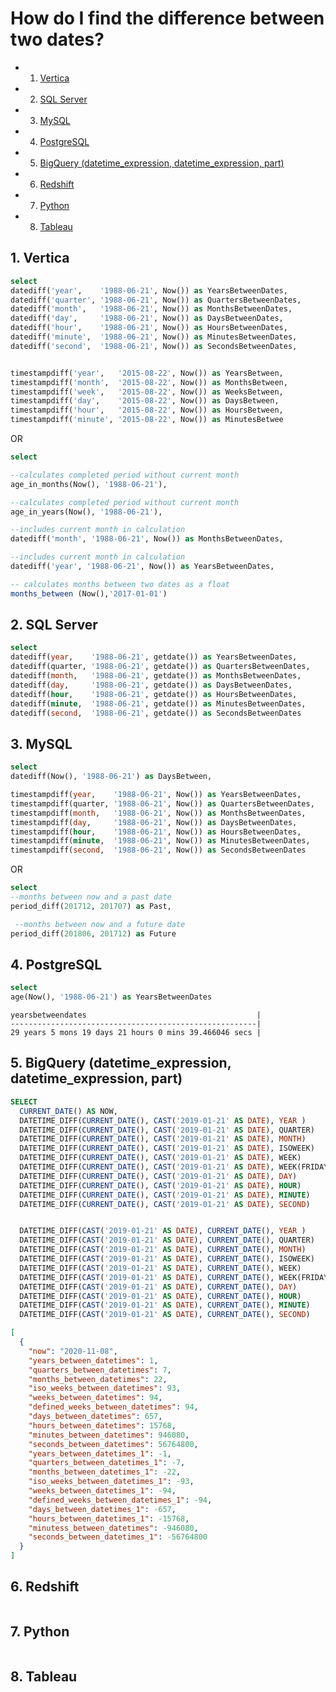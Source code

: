 # How do I find the difference between two dates?

<!-- vscode-markdown-toc -->
* 1. [Vertica](#Vertica)
* 2. [SQL Server](#SQLServer)
* 3. [MySQL](#MySQL)
* 4. [PostgreSQL](#PostgreSQL)
* 5. [BigQuery (datetime_expression, datetime_expression, part)](#BigQuerydatetime_expressiondatetime_expressionpart)
* 6. [Redshift](#Redshift)
* 7. [Python](#Python)
* 8. [Tableau](#Tableau)

<!-- vscode-markdown-toc-config
	numbering=true
	autoSave=true
	/vscode-markdown-toc-config -->
<!-- /vscode-markdown-toc -->

##  1. <a name='Vertica'></a>Vertica

```sql
select
datediff('year',    '1988-06-21', Now()) as YearsBetweenDates,
datediff('quarter', '1988-06-21', Now()) as QuartersBetweenDates,
datediff('month',   '1988-06-21', Now()) as MonthsBetweenDates,
datediff('day',     '1988-06-21', Now()) as DaysBetweenDates,
datediff('hour',    '1988-06-21', Now()) as HoursBetweenDates,
datediff('minute',  '1988-06-21', Now()) as MinutesBetweenDates,
datediff('second',  '1988-06-21', Now()) as SecondsBetweenDates,


timestampdiff('year',   '2015-08-22', Now()) as YearsBetween,
timestampdiff('month',  '2015-08-22', Now()) as MonthsBetween,
timestampdiff('week',   '2015-08-22', Now()) as WeeksBetween,
timestampdiff('day',    '2015-08-22', Now()) as DaysBetween,
timestampdiff('hour',   '2015-08-22', Now()) as HoursBetween,
timestampdiff('minute', '2015-08-22', Now()) as MinutesBetwee
```

OR 
```sql
select

--calculates completed period without current month
age_in_months(Now(), '1988-06-21'), 

--calculates completed period without current month
age_in_years(Now(), '1988-06-21'),                                   

--includes current month in calculation
datediff('month', '1988-06-21', Now()) as MonthsBetweenDates, 

--includes current month in calculation
datediff('year', '1988-06-21', Now()) as YearsBetweenDates,          

-- calculates months between two dates as a float
months_between (Now(),'2017-01-01')                                
```

##  2. <a name='SQLServer'></a>SQL Server
```sql
select
datediff(year,    '1988-06-21', getdate()) as YearsBetweenDates,
datediff(quarter, '1988-06-21', getdate()) as QuartersBetweenDates,
datediff(month,   '1988-06-21', getdate()) as MonthsBetweenDates,
datediff(day,     '1988-06-21', getdate()) as DaysBetweenDates,
datediff(hour,    '1988-06-21', getdate()) as HoursBetweenDates,
datediff(minute,  '1988-06-21', getdate()) as MinutesBetweenDates,
datediff(second,  '1988-06-21', getdate()) as SecondsBetweenDates
```


##  3. <a name='MySQL'></a>MySQL

```sql
select
datediff(Now(), '1988-06-21') as DaysBetween,

timestampdiff(year,    '1988-06-21', Now()) as YearsBetweenDates,
timestampdiff(quarter, '1988-06-21', Now()) as QuartersBetweenDates,
timestampdiff(month,   '1988-06-21', Now()) as MonthsBetweenDates,
timestampdiff(day,     '1988-06-21', Now()) as DaysBetweenDates,
timestampdiff(hour,    '1988-06-21', Now()) as HoursBetweenDates,
timestampdiff(minute,  '1988-06-21', Now()) as MinutesBetweenDates,
timestampdiff(second,  '1988-06-21', Now()) as SecondsBetweenDates
```

OR 

```sql
select
--months between now and a past date
period_diff(201712, 201707) as Past,

 --months between now and a future date
period_diff(201806, 201712) as Future    
```


##  4. <a name='PostgreSQL'></a>PostgreSQL 

```sql
select
age(Now(), '1988-06-21') as YearsBetweenDates
```

```
yearsbetweendates                                      |
-------------------------------------------------------|
29 years 5 mons 19 days 21 hours 0 mins 39.466046 secs |
```



##  5. <a name='BigQuerydatetime_expressiondatetime_expressionpart'></a>BigQuery (datetime_expression, datetime_expression, part)
```sql
SELECT
  CURRENT_DATE() AS NOW,
  DATETIME_DIFF(CURRENT_DATE(), CAST('2019-01-21' AS DATE), YEAR )          AS YearsBetweenDatetimes,
  DATETIME_DIFF(CURRENT_DATE(), CAST('2019-01-21' AS DATE), QUARTER)        AS QuartersBetweenDatetimes,
  DATETIME_DIFF(CURRENT_DATE(), CAST('2019-01-21' AS DATE), MONTH)          AS MonthsBetweenDatetimes,
  DATETIME_DIFF(CURRENT_DATE(), CAST('2019-01-21' AS DATE), ISOWEEK)        AS IsoWeeksBetweenDatetimes,
  DATETIME_DIFF(CURRENT_DATE(), CAST('2019-01-21' AS DATE), WEEK)           AS WeeksBetweenDatetimes,
  DATETIME_DIFF(CURRENT_DATE(), CAST('2019-01-21' AS DATE), WEEK(FRIDAY))   AS DefinedWeeksBetweenDatetimes,
  DATETIME_DIFF(CURRENT_DATE(), CAST('2019-01-21' AS DATE), DAY)            AS DaysBetweenDatetimes,
  DATETIME_DIFF(CURRENT_DATE(), CAST('2019-01-21' AS DATE), HOUR)           AS HoursBetweenDatetimes,
  DATETIME_DIFF(CURRENT_DATE(), CAST('2019-01-21' AS DATE), MINUTE)         AS MinutesBetweenDatetimes,
  DATETIME_DIFF(CURRENT_DATE(), CAST('2019-01-21' AS DATE), SECOND)         AS SecondsBetweenDatetimes,


  DATETIME_DIFF(CAST('2019-01-21' AS DATE), CURRENT_DATE(), YEAR )          AS YearsBetweenDatetimes,
  DATETIME_DIFF(CAST('2019-01-21' AS DATE), CURRENT_DATE(), QUARTER)        AS QuartersBetweenDatetimes,
  DATETIME_DIFF(CAST('2019-01-21' AS DATE), CURRENT_DATE(), MONTH)          AS MonthsBetweenDatetimes,
  DATETIME_DIFF(CAST('2019-01-21' AS DATE), CURRENT_DATE(), ISOWEEK)        AS IsoWeeksBetweenDatetimes,
  DATETIME_DIFF(CAST('2019-01-21' AS DATE), CURRENT_DATE(), WEEK)           AS WeeksBetweenDatetimes,
  DATETIME_DIFF(CAST('2019-01-21' AS DATE), CURRENT_DATE(), WEEK(FRIDAY))   AS DefinedWeeksBetweenDatetimes,
  DATETIME_DIFF(CAST('2019-01-21' AS DATE), CURRENT_DATE(), DAY)            AS DaysBetweenDatetimes,
  DATETIME_DIFF(CAST('2019-01-21' AS DATE), CURRENT_DATE(), HOUR)           AS HoursBetweenDatetimes,
  DATETIME_DIFF(CAST('2019-01-21' AS DATE), CURRENT_DATE(), MINUTE)         AS MinutessBetweenDatetimes,
  DATETIME_DIFF(CAST('2019-01-21' AS DATE), CURRENT_DATE(), SECOND)         AS SecondsBetweenDatetimes
```

```json
[
  {
    "now": "2020-11-08",
    "years_between_datetimes": 1,
    "quarters_between_datetimes": 7,
    "months_between_datetimes": 22,
    "iso_weeks_between_datetimes": 93,
    "weeks_between_datetimes": 94,
    "defined_weeks_between_datetimes": 94,
    "days_between_datetimes": 657,
    "hours_between_datetimes": 15768,
    "minutes_between_datetimes": 946080,
    "seconds_between_datetimes": 56764800,
    "years_between_datetimes_1": -1,
    "quarters_between_datetimes_1": -7,
    "months_between_datetimes_1": -22,
    "iso_weeks_between_datetimes_1": -93,
    "weeks_between_datetimes_1": -94,
    "defined_weeks_between_datetimes_1": -94,
    "days_between_datetimes_1": -657,
    "hours_between_datetimes_1": -15768,
    "minutess_between_datetimes": -946080,
    "seconds_between_datetimes_1": -56764800
  }
]
```

##  6. <a name='Redshift'></a>Redshift
```sql

```

##  7. <a name='Python'></a>Python
```python
```

##  8. <a name='Tableau'></a>Tableau
```
```
